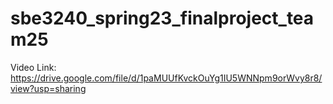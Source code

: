 # sbe3240_spring23_finalproject_team25
Video Link: 
https://drive.google.com/file/d/1paMUUfKvckOuYg1IU5WNNpm9orWvy8r8/view?usp=sharing
